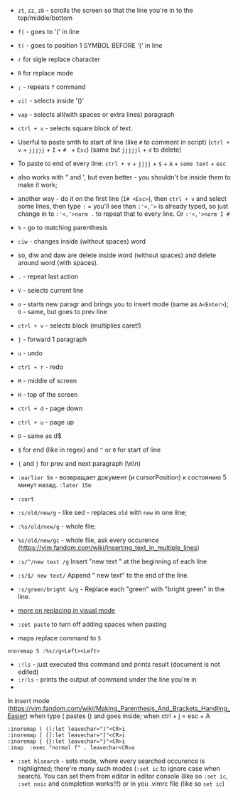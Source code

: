 - `zt`, `zz`, `zb` -  scrolls the screen so that the line you're in to the top/middle/bottom
- `f(` - goes to '(' in line
- `t(` - goes to position 1 SYMBOL BEFORE '(' in line
- `r` for sigle replace character
- `R` for replace mode
- `;` - repeats `f` command
- `vi(` - selects inside '()'
- `vap` - selects all(with spaces or extra lines) paragraph
- `ctrl + v` - selects square block of text.
- Userful to paste smth to start of line (like `#` to comment in script) (`ctrl + v` + `jjjjj` + `I` + `# ` + `Esc`) (same but `jjjjjl` + `d` to delete)
- To paste to end of every line: `ctrl + v` + `jjjj` + `$` + `A` + `some text` + `esc`
- also works with " and ', but even better - you shouldn't be inside them to make it work; 
- another way - do it on the first line (`I# <Esc>`), then `ctrl + v` and select some lines, then type `:` = you'll see than `:'<,'>` is already typed, so just change in to `:'<,'>norm .` to repeat that to every line. Or `:'<,'>norm I #`
- `%` - go to matching parenthesis
- `ciw` - changes inside (without spaces) word
- so, diw and daw are delete inside word (without spaces) and delete around word (with spaces). 
- `.` - repeat last action
- `V` - selects current line
- `o` - starts new paragr and brings you to insert mode (same as `A<Enter>`); `O` - same, but goes to prev line
- `ctrl + v` - selects block (multiplies caret!)
- `}` - forward 1 paragraph
- `u` - undo
- `ctrl + r` - redo
- `M` - middle of screen
- `H` - top of the screen
- `ctrl + d` - page down
- `ctrl + u` - page up
- `D` - same as d$
- `$` for end (like in regex) and `^` or `0` for start of line
- `{` and `}` for prev and next paragraph (\n\n)
- `:earlier 5m` - возвращает документ (и cursorPosition)  к состоянию 5 минут назад. `:later 15m`
- `:sort`
- `:s/old/new/g` - like sed - replaces `old` with `new` in one line;
- `:%s/old/new/g` - whole file;
- `%s/old/new/gc` - whole file, ask every occurence 
(https://vim.fandom.com/wiki/Inserting_text_in_multiple_lines)
- `:s/^/new text /g`  Insert "new text " at the beginning of each line
- `:s/$/ new text/`  Append " new text" to the end of the line.
- `:s/green/bright &/g` - Replace each "green" with "bright green" in the line.
- [more on replacing in visual mode](https://vim.fandom.com/wiki/Search_and_replace_in_a_visual_selection)
- `:set paste` to turn off adding spaces when pasting
 
- maps replace command to `S`
```
nnoremap S :%s//g<Left><Left>
```
- `:!ls` - just executed this command and prints result (document is not edited)
- `:r!ls` - prints the output of command under the line you're in
- 

In insert mode (https://vim.fandom.com/wiki/Making_Parenthesis_And_Brackets_Handling_Easier) when type ( pastes () and goes inside; when ctrl + j = esc + A

```
:inoremap ( ():let leavechar=")"<CR>i
:inoremap [ []:let leavechar="]"<CR>i
:inoremap { {}:let leavechar="}"<CR>i
:imap  :exec "normal f" . leavechar<CR>a
```

- `:set hlsearch` - sets mode, where every searched occurence is highlighted; there're many such modes (`:set ic` to ignore case when search). You can set them from editor in editor console (like so `:set ic`, `:set noic` and completion works!!!) or in you .vimrc file (like so `set ic`)
